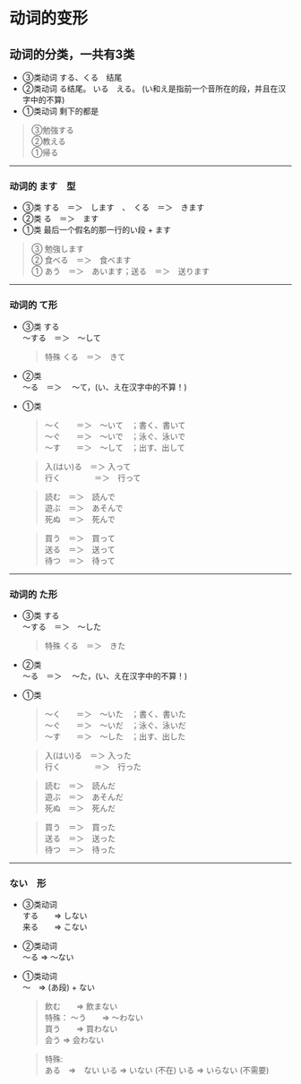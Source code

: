# 动词的变形
## 动词的分类，一共有3类
* ③类动词  する、くる　结尾
* ②类动词 る结尾。 いる　える。 (い和え是指前一个音所在的段，并且在汉字中的不算)
* ①类动词  剩下的都是

>③勉強する<br>
②教える<br>
①帰る
-----------------------------------------------------------------------------------------
### 动词的 ます　型

* ③类 する　＝＞　します　、　くる　＝＞　きます
* ②类 る　＝＞　ます  
* ①类   最后一个假名的那一行的い段 + ます

>③ 勉強します<br>
② 食べる　＝＞　食べます<br>
① あう　＝＞　あいます；送る　＝＞　送ります

--------------------------------------------------------------------------------------------------
### 动词的 て形

* ③类 する    
〜する　＝＞　〜して
    >特殊   くる　＝＞　きて
* ②类     
〜る　＝＞　  〜て，(い、え在汉字中的不算！)
* ①类    
    >〜く　　＝＞　〜いて　；書く、書いて<br>
    〜ぐ　　＝＞　〜いで　；泳ぐ、泳いで<br>
    〜す　　＝＞　〜して　；出す、出して

    >入(はい)る　＝＞ 入って<br> 
    行く　　　　 ＝＞　行って

    >読む　＝＞　読んで<br>
    遊ぶ　＝＞　あそんで<br>
    死ぬ　＝＞　死んで

    >買う　＝＞　買って<br>
    送る　＝＞　送って<br>
    待つ　＝＞　待って

----------------------------------------
### 动词的 た形 

* ③类 する    
〜する　＝＞　〜した
    >特殊   くる　＝＞　きた
* ②类     
〜る　＝＞　  〜た，(い、え在汉字中的不算！)
* ①类    
    >〜く　　＝＞　〜いた　；書く、書いた<br>
    〜ぐ　　＝＞　〜いだ　；泳ぐ、泳いだ<br>
    〜す　　＝＞　〜した　；出す、出した

    >入(はい)る　＝＞ 入った<br> 
    行く　　　　 ＝＞　行った

    >読む　＝＞　読んだ<br>
    遊ぶ　＝＞　あそんだ<br>
    死ぬ　＝＞　死んだ

    >買う　＝＞　買った<br>
    送る　＝＞　送った<br>
    待つ　＝＞　待った


-----------------------------------------------------------------------------------------
### ない　形
* ③类动词    
    する　　=>  しない<br>
    来る　　=>     こない

* ②类动词    
    ～る    => ～ない

* ①类动词     
    ～　=>   (あ段) + ない         
    >飲む　　=>  飲まない<br>
    特殊： ～う　　=>  ～わない<br>
    買う　　=>  買わない<br>
    会う    =>  会わない

    > 特殊: <br>
     ある　=>　ない
     いる  => いない (不在)
     いる  => いらない (不需要)